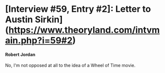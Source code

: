 # [Interview #59, Entry #2]: Letter to Austin Sirkin](https://www.theoryland.com/intvmain.php?i=59#2)

#### Robert Jordan

No, I'm not opposed at all to the idea of a Wheel of Time movie.

